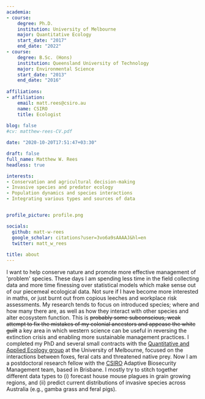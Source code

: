 ```yaml
---
academia:
- course:
    degree: Ph.D.
    institution: University of Melbourne
    major: Quantitative Ecology
    start_date: "2017"
    end_date: "2022"
- course:
    degree: B.Sc. (Hons)
    institution: Queensland University of Technology
    major: Environmental Science
    start_date: "2013"
    end_date: "2016"
    
affiliations:
- affiliation:
    email: matt.rees@csiro.au
    name: CSIRO 
    title: Ecologist
    
blog: false
#cv: matthew-rees-CV.pdf

date: "2020-10-20T17:51:47+03:30"

draft: false
full_name: Matthew W. Rees
headless: true

interests:
- Conservation and agricultural decision-making
- Invasive species and predator ecology
- Population dynamics and species interactions
- Integrating various types and sources of data


profile_picture: profile.png

socials:
  github: matt-w-rees
  google_scholar: citations?user=3vo6a9sAAAAJ&hl=en
  twitter: matt_w_rees
  
title: about
---
```


I want to help conserve nature and promote more effective management of 'problem' species. These days I am spending less time in the field collecting data and more time finessing over statistical models which make sense out of our piecemeal ecological data. Not sure if I have become more interested in maths, or just burnt out from copious leeches and workplace risk assessments. My research tends to focus on introduced species; where and how many there are, as well as how they interact with other species and alter ecosystem function. This is ~~probably some subconscious, weak attempt to fix the mistakes of my colonial ancestors and appease the white guilt~~ a key area in which western science can be useful in reversing the extinction crisis and enabling more sustainable management practices. I completed my PhD and several small contracts with the [Quantitative and Applied Ecology group](https://qaeco.com) at the University of Melbourne, focused on the interactions between foxes, feral cats and threatened native prey. Now I am a postdoctoral research fellow with the [CSIRO](https://www.csiro.au) Adaptive Biosecurity Management team, based in Brisbane. I mostly try to stitch together different data types to (i) forecast house mouse plagues in grain growing regions, and (ii) predict current distributions of invasive species across Australia (e.g., gamba grass and feral pigs).

